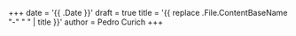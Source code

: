 +++
date = '{{ .Date }}'
draft = true
title = '{{ replace .File.ContentBaseName "-" " " | title }}'
author = Pedro Curich
+++
